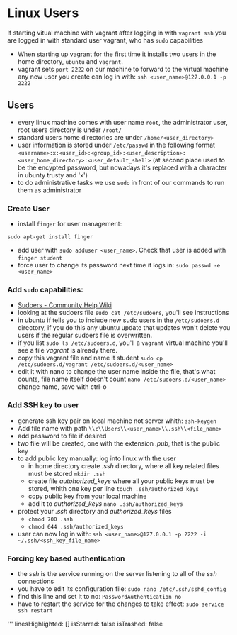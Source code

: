 
  # Linux Users
  
  If starting vitual machine with vagrant after logging in with `vagrant ssh` you are logged in with standard user vagrant, who has `sudo` capabilities
  - When starting up vagrant for the first time it installs two users in the home directory, `ubuntu` and `vagrant`.
  - vagrant sets `port 2222` on our machine to forward to the virtual machine any new user you create can log in with: `ssh <user_name>@127.0.0.1 -p 2222` 
  
  ## Users
  - every linux machine comes with user name `root`, the administrator user,  root users directory is under `/root/`
  - standard users home directories are under `/home/<user_directory>`
  - user information is stored under `/etc/passwd` in the following format
  `<username>:x:<user_id>:<group_id>:<user_description>:<user_home_directory>:<user_default_shell>`
  (at second place used to be the encypted password, but nowadays it's replaced with a character in ubunty trusty and 'x')
  - to do administrative tasks we use `sudo` in front of our commands to run them as administrator
  
  ### Create User
  - install `finger` for user management:
  ```shell
  sudo apt-get install finger
  ```
  - add user with `sudo adduser <user_name>`. Check that user is added with `finger student`
  - force user to change its password next time it logs in:
  `sudo passwd -e <user_name>`
  
  
  ### Add `sudo` capabilities:
  - [Sudoers - Community Help Wiki](https://help.ubuntu.com/community/Sudoers)
  - looking at the sudoers file `sudo cat /etc/sudoers`, you'll see instructions
  - in ubuntu if tells you to include new sudo users in the `/etc/sudoers.d` directory, if you do this any ubuntu update that updates won't delete you users if the regular sudoers file is overwritten.
  - if you list  `sudo ls /etc/sudoers.d`, you'll a  `vagrant` virtual machine you'll see a file *vagrant* is already there.
  - copy  this vagrant file and name it student
  `sudo cp /etc/sudoers.d/vagrant /etc/sudoers.d/<user_name>` 
  - edit it with nano to change the user name inside the file, that's what counts, file name itself doesn't count
  `nano /etc/sudoers.d/<user_name>`
  change name, save with ctrl-o
  
  ### Add SSH key to user
  - generate ssh key pair on local machine not server whith: `ssh-keygen`
  - Add file name with path `\\c\\Users\\<user_name>\\.ssh\\<file_name>`
  - add password to file if desired
  - two file will be created, one with the extension *.pub*, that is the public key
  - to add public key manually: log into linux with the user
      - in home directory create *.ssh* directory, where all key related files must be stored
      `mkdir .ssh`
      - create file *autohorized_keys* where all your public keys must be stored, whith one key per line
      `touch .ssh/authorized_keys`
      - copy public key from your local machine
      - add it to *authorized_keys*
      `nano .ssh/authorized_keys`
  - protect your *.ssh* directory and *authorized_keys* files
      - `chmod 700 .ssh`
      - `chmod 644 .ssh/authorized_keys`
  - user can now log in with:
  `ssh <user_name>@127.0.0.1 -p 2222 -i ~/.ssh/<ssh_key_file_name>`
  
  ### Forcing key based authentication
  - the *ssh* is the service running on the server listening to all of the *ssh* connections
  - you have to edit its configuration file:
  `sudo nano /etc/.ssh/sshd_config`
  - find this line and set it to no:
  `PasswordAuthentication no`
  - have to restart the service for the changes to take effect:
  `sudo service ssh restart`
  
'''
linesHighlighted: []
isStarred: false
isTrashed: false
